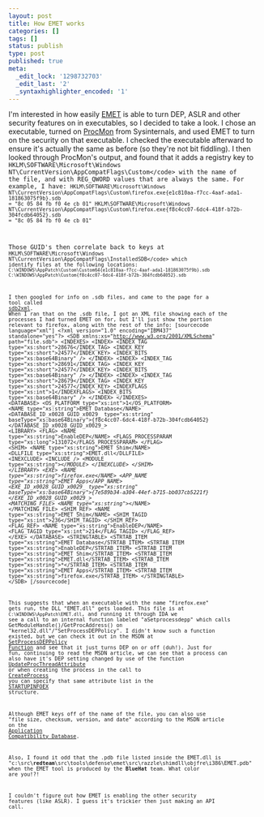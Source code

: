 ```yaml
---
layout: post
title: How EMET works
categories: []
tags: []
status: publish
type: post
published: true
meta:
  _edit_lock: '1298732703'
  _edit_last: '2'
  _syntaxhighlighter_encoded: '1'
---
```

I'm interested in how easily <a href="http://blogs.technet.com/b/srd/archive/2010/09/02/enhanced-mitigation-experience-toolkit-emet-v2-0-0.aspx">EMET</a> is able to turn DEP, ASLR and other security features on in executables, so I decided to take a look.  I chose an executable, turned on <a href="http://technet.microsoft.com/en-us/sysinternals/bb896645.aspx">ProcMon</a> from Sysinternals, and used EMET to turn on the security on that executable.  I checked the executable afterward to ensure it's actually the same as before (so they're not bit fiddling).  I then looked through ProcMon's output, and found that it adds a registry key to <code>HKLM\SOFTWARE\Microsoft\Windows NT\CurrentVersion\AppCompatFlags\Custom\</code> with the name of the file, and with REG_QWORD values that are always the same.  For example, I have:
<code>HKLM\SOFTWARE\Microsoft\Windows NT\CurrentVersion\AppCompatFlags\Custom\firefox.exe\{e1c810aa-f7cc-4aaf-ada1-181863075f9b}.sdb = "8c 05 84 fb f0 4e cb 01"
HKLM\SOFTWARE\Microsoft\Windows NT\CurrentVersion\AppCompatFlags\Custom\firefox.exe\{f8c4cc07-6dc4-418f-b72b-304fcdb64052}.sdb = "8c 05 84 fb f0 4e cb 01"</code>

Those GUID's then correlate back to keys at <code>HKLM\SOFTWARE\Microsoft\Windows NT\CurrentVersion\AppCompatFlags\InstalledSDB\</code> which identify files at the following locations:
<code>C:\WINDOWS\AppPatch\Custom\Custom64\{e1c810aa-f7cc-4aaf-ada1-181863075f9b}.sdb
C:\WINDOWS\AppPatch\Custom\{f8c4cc07-6dc4-418f-b72b-304fcdb64052}.sdb</code>

I then googled for info on .sdb files, and came to the page for a tool called <a href="http://blogs.msdn.com/b/heaths/archive/2007/11/02/sdb2xml.aspx">sdb2xml</a>.  When I ran that on the .sdb file, I got an XML file showing each of the processes I had turned EMET on for, but I'll just show the portion relevant to firefox, along with the rest of the info:
[sourcecode language="xml"]
&lt;?xml version=&quot;1.0&quot; encoding=&quot;IBM437&quot; standalone=&quot;yes&quot;?&gt;
&lt;SDB xmlns:xs=&quot;http://www.w3.org/2001/XMLSchema&quot; path=&quot;file.sdb&quot;&gt;
  &lt;INDEXES&gt;
    &lt;INDEX&gt;
      &lt;INDEX_TAG type=&quot;xs:short&quot;&gt;28676&lt;/INDEX_TAG&gt;
      &lt;INDEX_KEY type=&quot;xs:short&quot;&gt;24577&lt;/INDEX_KEY&gt;
      &lt;INDEX_BITS type=&quot;xs:base64Binary&quot; /&gt;
    &lt;/INDEX&gt;
    &lt;INDEX&gt;
      &lt;INDEX_TAG type=&quot;xs:short&quot;&gt;28691&lt;/INDEX_TAG&gt;
      &lt;INDEX_KEY type=&quot;xs:short&quot;&gt;24577&lt;/INDEX_KEY&gt;
      &lt;INDEX_BITS type=&quot;xs:base64Binary&quot; /&gt;
    &lt;/INDEX&gt;
    &lt;INDEX&gt;
      &lt;INDEX_TAG type=&quot;xs:short&quot;&gt;28679&lt;/INDEX_TAG&gt;
      &lt;INDEX_KEY type=&quot;xs:short&quot;&gt;24577&lt;/INDEX_KEY&gt;
      &lt;INDEXFLAGS type=&quot;xs:int&quot;&gt;1&lt;/INDEXFLAGS&gt;
      &lt;INDEX_BITS type=&quot;xs:base64Binary&quot; /&gt;
    &lt;/INDEX&gt;
  &lt;/INDEXES&gt;
  &lt;DATABASE&gt;
    &lt;OS_PLATFORM type=&quot;xs:int&quot;&gt;1&lt;/OS_PLATFORM&gt;
    &lt;NAME type=&quot;xs:string&quot;&gt;EMET Database&lt;/NAME&gt;
    &lt;DATABASE_ID_x0028_GUID_x0029_ type=&quot;xs:string&quot; baseType=&quot;xs:base64Binary&quot;&gt;{f8c4cc07-6dc4-418f-b72b-304fcdb64052}&lt;/DATABASE_ID_x0028_GUID_x0029_&gt;
    &lt;LIBRARY&gt;
      &lt;FLAG&gt;
        &lt;NAME type=&quot;xs:string&quot;&gt;EnableDEP&lt;/NAME&gt;
        &lt;FLAGS_PROCESSPARAM type=&quot;xs:long&quot;&gt;131072&lt;/FLAGS_PROCESSPARAM&gt;
      &lt;/FLAG&gt;
      &lt;SHIM&gt;
        &lt;NAME type=&quot;xs:string&quot;&gt;EMET Shim&lt;/NAME&gt;
        &lt;DLLFILE type=&quot;xs:string&quot;&gt;EMET.dll&lt;/DLLFILE&gt;
        &lt;INEXCLUDE&gt;
          &lt;INCLUDE /&gt;
          &lt;MODULE type=&quot;xs:string&quot;&gt;*&lt;/MODULE&gt;
        &lt;/INEXCLUDE&gt;
      &lt;/SHIM&gt;
    &lt;/LIBRARY&gt;
&lt;EXE&gt;
      &lt;NAME type=&quot;xs:string&quot;&gt;firefox.exe&lt;/NAME&gt;
      &lt;APP_NAME type=&quot;xs:string&quot;&gt;EMET Apps&lt;/APP_NAME&gt;
      &lt;EXE_ID_x0028_GUID_x0029_ type=&quot;xs:string&quot; baseType=&quot;xs:base64Binary&quot;&gt;{7e589b34-a304-44ef-b715-bb037cb5221f}&lt;/EXE_ID_x0028_GUID_x0029_&gt;
      &lt;MATCHING_FILE&gt;
        &lt;NAME type=&quot;xs:string&quot;&gt;*&lt;/NAME&gt;
      &lt;/MATCHING_FILE&gt;
      &lt;SHIM_REF&gt;
        &lt;NAME type=&quot;xs:string&quot;&gt;EMET Shim&lt;/NAME&gt;
        &lt;SHIM_TAGID type=&quot;xs:int&quot;&gt;236&lt;/SHIM_TAGID&gt;
      &lt;/SHIM_REF&gt;
      &lt;FLAG_REF&gt;
        &lt;NAME type=&quot;xs:string&quot;&gt;EnableDEP&lt;/NAME&gt;
        &lt;FLAG_TAGID type=&quot;xs:int&quot;&gt;214&lt;/FLAG_TAGID&gt;
      &lt;/FLAG_REF&gt;
    &lt;/EXE&gt;
	&lt;/DATABASE&gt;
  &lt;STRINGTABLE&gt;
    &lt;STRTAB_ITEM type=&quot;xs:string&quot;&gt;EMET Database&lt;/STRTAB_ITEM&gt;
    &lt;STRTAB_ITEM type=&quot;xs:string&quot;&gt;EnableDEP&lt;/STRTAB_ITEM&gt;
    &lt;STRTAB_ITEM type=&quot;xs:string&quot;&gt;EMET Shim&lt;/STRTAB_ITEM&gt;
    &lt;STRTAB_ITEM type=&quot;xs:string&quot;&gt;EMET.dll&lt;/STRTAB_ITEM&gt;
    &lt;STRTAB_ITEM type=&quot;xs:string&quot;&gt;*&lt;/STRTAB_ITEM&gt;
    &lt;STRTAB_ITEM type=&quot;xs:string&quot;&gt;EMET Apps&lt;/STRTAB_ITEM&gt;
    &lt;STRTAB_ITEM type=&quot;xs:string&quot;&gt;firefox.exe&lt;/STRTAB_ITEM&gt;
  &lt;/STRINGTABLE&gt;
&lt;/SDB&gt;
[/sourcecode]

This suggests that when an executable with the name "firefox.exe" gets run, the DLL "EMET.dll" gets loaded.  This file is at <code>C:\WINDOWS\AppPatch\EMET.dll</code>, and running it through IDA we see a call to an internal function labeled "aSetprocessdepp" which calls GetModuleHandle()/GetProcAddress() on "kernel32.dll"/"SetProcessDEPPolicy".  I didn't know such a function existed, but we can check it out in the MSDN at <a href="http://msdn.microsoft.com/en-us/library/bb736299%28VS.85%29.aspx">SetProcessDEPPolicy Function</a> and see that it just turns DEP on or off (duh!).  Just for fun, continuing to read the MSDN article, we can see that a process can also have it's DEP setting changed by use of the function <a href="http://msdn.microsoft.com/en-us/library/ms686880%28v=VS.85%29.aspx">UpdateProcThreadAttribute</a> or when creating the process in the call to <a href="http://msdn.microsoft.com/en-us/library/ms682425%28v=VS.85%29.aspx">CreateProcess</a> you can specify that same attribute list in the <a href="http://msdn.microsoft.com/en-us/library/ms686329%28v=VS.85%29.aspx">STARTUPINFOEX</a> structure.

Although EMET keys off of the name of the file, you can also use "file size, checksum, version, and date" according to the MSDN article on the <a href="http://msdn.microsoft.com/en-us/library/bb432182%28v=VS.85%29.aspx">Application Compatibility Database</a>.

Also, I found it odd that the .pdb file listed inside the EMET.dll is "c:\\src\\<b>redteam</b>\\src\\tools\\defense\\emet\\src\\razzle\\shimdll\\objfre\\i386\\EMET.pdb" when the EMET tool is produced by the <b>BlueHat</b> team.  What color are you!?!

I couldn't figure out how EMET is enabling the other security features (like ASLR).  I guess it's trickier then just making an API call.

